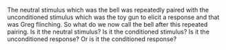 The neutral stimulus which was the bell was repeatedly paired with the
unconditioned stimulus which was the toy gun to elicit a response and that was
Greg flinching. So what do we now call the bell after this repeated pairing. Is
it the neutral stimulus? Is it the conditioned stimulus? Is it the
unconditioned response? Or is it the conditioned response?
